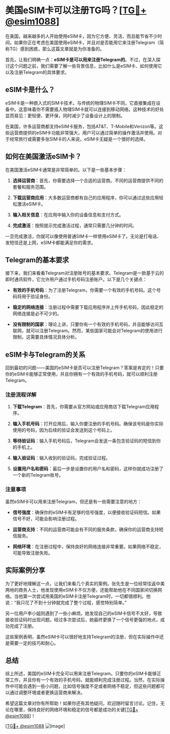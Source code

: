 # 美国eSIM卡可以注册TG吗？[[TG💪+ @esim1088](https://t.me/s/esim1088)]

在美国，越来越多的人开始使用eSIM卡，因为它方便、灵活，而且能节省不少时间。如果你正在考虑在美国使用eSIM卡，并且对是否能用它来注册Telegram（简称TG）感到困惑，那么这篇文章就是为你准备的。

首先，让我们明确一点：**eSIM卡是可以用来注册Telegram的**。不过，在深入探讨这个问题之前，我们需要了解一些背景信息，比如什么是eSIM卡、如何使用它以及注册Telegram的具体要求。

## eSIM卡是什么？

eSIM卡是一种嵌入式的SIM卡技术，与传统的物理SIM卡不同，它直接集成在设备中。这意味着你不需要插入物理SIM卡就可以连接到移动网络。这种技术的好处显而易见：更轻便、更环保，同时减少了设备设计上的限制。

在美国，许多运营商都支持eSIM卡服务，包括AT&T、T-Mobile和Verizon等。这些运营商提供的eSIM卡功能非常强大，用户可以通过简单的操作激活并使用。对于经常旅行或需要多张SIM卡的人来说，eSIM卡无疑是一个很好的选择。

## 如何在美国激活eSIM卡？

在美国激活eSIM卡通常是非常简单的。以下是一些基本步骤：

1. **选择运营商**：首先，你需要选择一个合适的运营商。不同的运营商提供不同的套餐和服务范围。
   
2. **下载运营商应用**：大多数运营商都有自己的应用程序，你可以通过这些应用轻松激活eSIM卡。

3. **输入相关信息**：在应用中输入你的设备信息和支付方式。

4. **完成激活**：按照提示完成激活过程，通常只需要几分钟的时间。

一旦完成激活，你就可以像使用普通SIM卡一样使用eSIM卡了。无论是打电话、发短信还是上网，eSIM卡都能满足你的需求。

## Telegram的基本要求

接下来，我们来看看Telegram对注册账号的基本要求。Telegram是一款基于云的即时通讯软件，它允许用户通过手机号码注册账户。以下是几个关键点：

- **有效的手机号码**：为了注册Telegram，你需要一个有效的手机号码。这个号码将用于验证身份。
  
- **稳定的网络连接**：注册过程中需要下载应用程序并上传手机号码，因此稳定的网络连接是必不可少的。

- **没有限制的国家**：理论上讲，只要你有一个有效的手机号码，并且能够访问互联网，就可以注册Telegram。然而，某些国家可能会对Telegram的使用进行限制，这需要具体情况具体分析。

## eSIM卡与Telegram的关系

回到最初的问题——美国的eSIM卡是否可以注册Telegram？答案是肯定的！只要你的eSIM卡能够正常使用，并且你拥有一个有效的手机号码，就可以顺利注册Telegram。

### 注册流程详解

1. **下载Telegram**：首先，你需要从官方网站或应用商店下载Telegram应用程序。

2. **输入手机号码**：打开应用后，输入你要注册的手机号码。确保该号码是你实际使用的号码，因为后续的验证会发送到这个号码上。

3. **等待验证码**：输入手机号码后，Telegram会发送一条包含验证码的短信到你的手机上。

4. **输入验证码**：输入收到的验证码，完成验证过程。

5. **设置用户名和密码**：最后一步是设置你的用户名和密码，这样你就成功注册了一个新的Telegram账号。

### 注意事项

虽然eSIM卡可以用来注册Telegram，但还是有一些需要注意的地方：

- **信号强度**：确保你的eSIM卡有足够的信号强度，以便接收验证码短信。如果信号不好，可能会影响注册过程。

- **运营商支持**：不同的运营商可能会有不同的服务条款，确保你的运营商支持短信服务。

- **网络环境**：在注册过程中，保持良好的网络连接非常重要。如果网络不稳定，可能导致注册失败。

## 实际案例分享

为了更好地理解这一点，让我们来看几个真实的案例。张先生是一位经常往返中美两地的商务人士，他发现使用eSIM卡不仅方便，还能帮助他在不同国家间切换网络。当他第一次尝试用美国的eSIM卡注册Telegram时，一切都很顺利。他说：“我只花了不到十分钟就完成了整个过程，感觉特别简单。”

另一位用户李小姐则遇到了一些小麻烦。她发现自己的eSIM卡信号不太好，导致接收验证码时出现问题。经过多次尝试后，她最终更换了一个信号更强的地点，成功完成了注册。

这些案例表明，虽然eSIM卡可以很好地支持Telegram的注册，但在实际操作中还是需要一定的技巧和耐心。

## 总结

综上所述，美国的eSIM卡完全可以用来注册Telegram。只要你的eSIM卡能够正常工作，并且你有一个有效的手机号码，就能顺利完成注册过程。当然，在实际操作中可能会遇到一些小问题，比如信号强度不足或者网络不稳定，但这些问题都可以通过调整环境或者更换运营商来解决。

希望这篇文章对你有所帮助！如果你还有其他疑问，欢迎随时留言讨论。记住，无论在哪里，保持良好的网络环境和稳定的信号都是成功的关键[[TG💪+ @esim1088](https://t.me/s/esim1088)]！

[[TG💪+ @esim1088](https://t.me/s/esim1088) ![Image](https://i.postimg.cc/4NQfJmqS/Snipaste-2025-05-13-00-14-12.png)]
